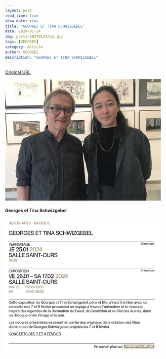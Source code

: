 ```yaml
---
layout: post
read_time: true
show_date: true
title: "GEORGES ET TINA SCHWIZGEBEL"
date: 2024-01-24
img: posts/20240124/p1.jpg
tags: [GEORGES]
category: Article
author: GEORGES
description: "GEORGES ET TINA SCHWIZGEBEL"
---
```


[Original URL](https://societedesarts.ch/evenement/georges-et-tina-schwizgebel/)

![image](./assets/img/posts/20240124/p1.jpg)
#### Georges et Tina Schwizgebel

![image](./assets/img/posts/20240124/p2.png)